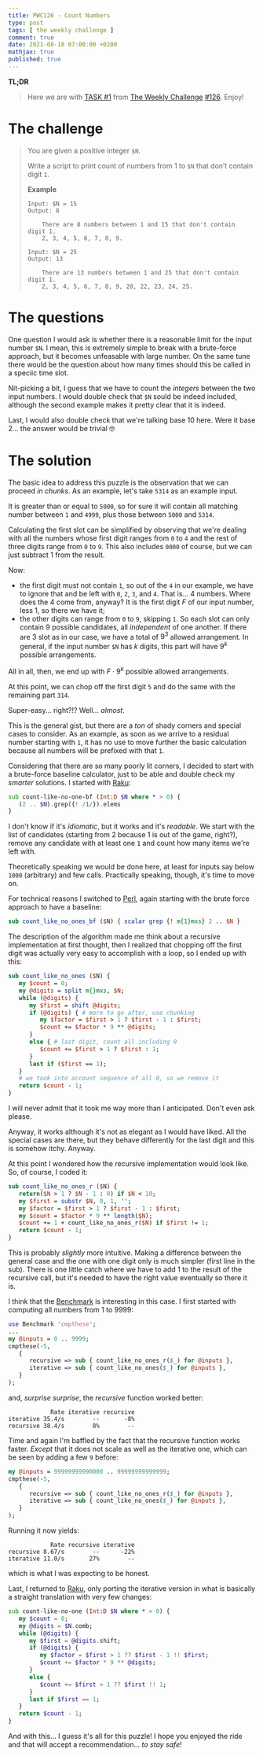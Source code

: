 ```yaml
---
title: PWC126 - Count Numbers
type: post
tags: [ the weekly challenge ]
comment: true
date: 2021-08-18 07:00:00 +0200
mathjax: true
published: true
---
```


**TL;DR**

> Here we are with [TASK #1][] from [The Weekly Challenge][]
> [#126][]. Enjoy!

# The challenge

> You are given a positive integer `$N`.
> 
> Write a script to print count of numbers from 1 to `$N` that don’t
> contain digit `1`.
> 
> **Example**
>
>     Input: $N = 15
>     Output: 8
>    
>         There are 8 numbers between 1 and 15 that don't contain digit 1.
>         2, 3, 4, 5, 6, 7, 8, 9.
>    
>     Input: $N = 25
>     Output: 13
>    
>         There are 13 numbers between 1 and 25 that don't contain digit 1.
>         2, 3, 4, 5, 6, 7, 8, 9, 20, 22, 23, 24, 25.

# The questions

One question I would ask is whether there is a reasonable limit for the
input number `$N`. I mean, this is extremely simple to break with a
brute-force approach, but it becomes unfeasable with large number. On
the same tune there would be the question about how many times should
this be called in a speciic time slot.

Nit-picking a bit, I guess that we have to count the *integers* between
the two input numbers. I would double check that `$N` sould be indeed
included, although the second example makes it pretty clear that it is
indeed.

Last, I would also double check that we're talking base 10 here. Were it
base 2... the answer would be trivial 🤓

# The solution

The basic idea to address this puzzle is the observation that we can
proceed *in chunks*. As an example, let's take `5314` as an example
input.

It is greater than or equal to `5000`, so for sure it will contain all
matching number between `1` and `4999`, plus those between `5000` and
`5314`.

Calculating the first slot can be simplified by observing that we're
dealing with all the numbers whose first digit ranges from `0` to `4`
and the rest of three digits range from `0` to `9`. This also includes
`0000` of course, but we can just subtract 1 from the result.

Now:

- the first digit must not contain `1`, so out of the `4` in our
  example, we have to ignore that and be left with `0`, `2`, `3`, and
  `4`. That is... 4 numbers. Where does the 4 come from, anyway? It is
  the first digit $F$ of our input number, less 1, so there we have it;
- the other digits can range from `0` to `9`, skipping `1`. So each slot
  can only contain 9 possible candidates, all *independent* of one
  another. If there are 3 slot as in our case, we have a total of $9^3$
  allowed arrangement. In general, if the input number `$N` has $k$
  digits, this part will have $9^k$ possible arrangements.

All in all, then, we end up with $F \cdot 9^k$ possible allowed
arrangements.

At this point, we can chop off the first digit `5` and do the same with
the remaining part `314`.

Super-easy... right?!? Well... *almost*.

This is the general gist, but there are a *ton* of shady corners and
special cases to consider. As an example, as soon as we arrive to a
residual number starting with `1`, it has no use to move further the
basic calculation because all numbers will be prefixed with that `1`.

Considering that there are so many poorly lit corners, I decided to
start with a brute-force baseline calculator, just to be able and double
check my *smarter* solutions. I started with [Raku][]:

```raku
sub count-like-no-one-bf (Int:D $N where * > 0) {
   (2 .. $N).grep({! /1/}).elems
}
```

I don't know if it's *idiomatic*, but it works and it's *readable*. We
start with the list of candidates (starting from 2 because 1 is out of
the game, right?), remove any candidate with at least one `1` and count
how many items we're left with.

Theoretically speaking we would be done here, at least for inputs say
below `1000` (arbitrary) and few calls. Practically speaking, though,
it's time to move on.

For technical reasons I switched to [Perl][], again starting with the
brute force approach to have a baseline:

```perl
sub count_like_no_ones_bf ($N) { scalar grep {! m{1}mxs} 2 .. $N }
```

The description of the algorithm made me think about a recursive
implementation at first thought, then I realized that chopping off the
first digit was actually very easy to accomplish with a loop, so I ended
up with this:

```perl
sub count_like_no_ones ($N) {
   my $count = 0;
   my @digits = split m{}mxs, $N;
   while (@digits) {
      my $first = shift @digits;
      if (@digits) { # more to go after, use chunking
         my $factor = $first > 1 ? $first - 1 : $first;
         $count += $factor * 9 ** @digits;
      }
      else { # last digit, count all including 0
         $count += $first > 1 ? $first : 1;
      }
      last if ($first == 1);
   }
   # we took into account sequence of all 0, so we remove it
   return $count - 1;
}
```

I will never admit that it took me way more than I anticipated. Don't
even ask please.

Anyway, it works although it's not as elegant as I would have liked. All
the special cases are there, but they behave differently for the last
digit and this is somehow itchy. Anyway.

At this point I wondered how the recursive implementation would look
like. So, of course, I coded it:

```perl
sub count_like_no_ones_r ($N) {
   return($N > 1 ? $N - 1 : 0) if $N < 10;
   my $first = substr $N, 0, 1, '';
   my $factor = $first > 1 ? $first - 1 : $first;
   my $count = $factor * 9 ** length($N);
   $count += 1 + count_like_no_ones_r($N) if $first != 1;
   return $count - 1;
}
```

This is probably *slightly* more intuitive. Making a difference between
the general case and the one with one digit only is much simpler (first
line in the sub). There is one little catch where we have to add 1 to
the result of the recursive call, but it's needed to have the right
value eventually so there it is.

I think that the [Benchmark][] is interesting in this case. I first
started with computing all numbers from 1 to 9999:

```perl
use Benchmark 'cmpthese';
...
my @inputs = 0 .. 9999;
cmpthese(-5,
   {
      recursive => sub { count_like_no_ones_r($_) for @inputs },
      iterative => sub { count_like_no_ones($_) for @inputs },
   }
);
```

and, *surprise surprise*, the *recursive* function worked better:

```
            Rate iterative recursive
iterative 35.4/s        --       -8%
recursive 38.4/s        8%        --
```

Time and again I'm baffled by the fact that the recursive function works
faster. *Except* that it does not scale as well as the iterative one,
which can be seen by adding a few `9` before:

```perl
my @inputs = 99999999990000 .. 99999999999999;
cmpthese(-5,
   {
      recursive => sub { count_like_no_ones_r($_) for @inputs },
      iterative => sub { count_like_no_ones($_) for @inputs },
   }
);
```

Running it now yields:

```
            Rate recursive iterative
recursive 8.67/s        --      -22%
iterative 11.0/s       27%        --
```

which is what I was expecting to be honest.

Last, I returned to [Raku][], only porting the iterative version in what
is basically a straight translation with very few changes:

```raku
sub count-like-no-one (Int:D $N where * > 0) {
   my $count = 0;
   my @digits = $N.comb;
   while (@digits) {
      my $first = @digits.shift;
      if (@digits) {
         my $factor = $first > 1 ?? $first - 1 !! $first;
         $count += $factor * 9 ** @digits;
      }
      else {
         $count += $first > 1 ?? $first !! 1;
      }
      last if $first == 1;
   }
   return $count - 1;
}
```

And with this... I guess it's all for this puzzle! I hope you enjoyed
the ride and that will accept a recommendation... *to stay safe*!

[The Weekly Challenge]: https://theweeklychallenge.org/
[#126]: https://theweeklychallenge.org/blog/perl-weekly-challenge-126/
[TASK #1]: https://theweeklychallenge.org/blog/perl-weekly-challenge-126/#TASK1
[Perl]: https://www.perl.org/
[Raku]: https://raku.org/
[Benchmark]: https://metacpan.org/pod/Benchmark
